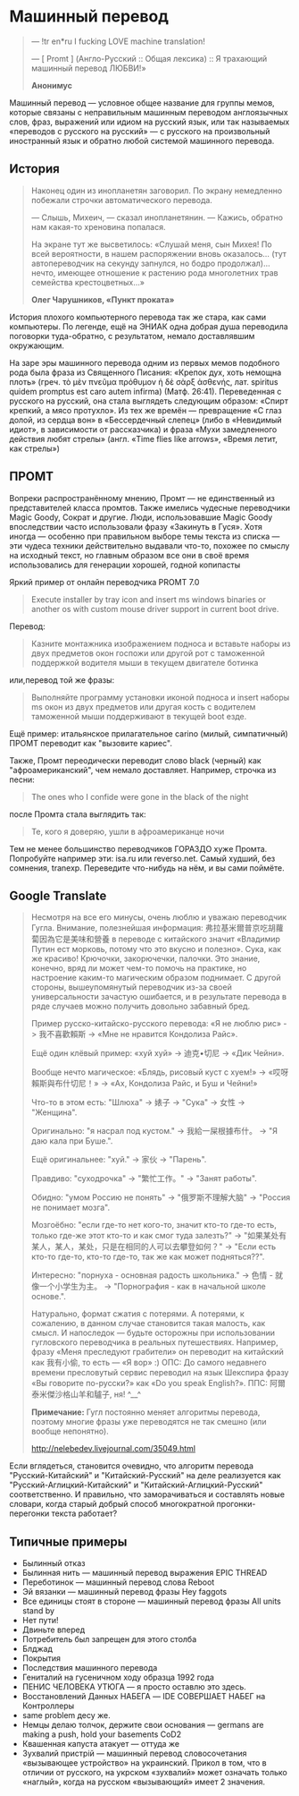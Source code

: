 # Машинный перевод

>   — !tr en*ru I fucking LOVE machine translation!
>
>   — [ Promt ] (Англо-Русский :: Общая лексика) :: Я трахающий машинный перевод ЛЮБВИ!»
>
>   **Анонимус**

Машинный перевод — условное общее название для группы мемов, которые связаны с неправильным машинным переводом англоязычных слов, фраз, выражений или идиом на русский язык, или так называемых «переводов с русского на русский» — с русского на произвольный иностранный язык и обратно любой системой машинного перевода.

## История

>   Наконец один из инопланетян заговорил.  По экрану немедленно побежали строчки автоматического перевода.
>
>   — Слышь, Михеич, — сказал инопланетянин. — Кажись, обратно нам какая-то хреновина попалася.
>
>   На  экране тут  же  высветилось: «Слушай меня, сын Михея! По всей вероятности, в нашем распоряжении вновь оказалось… (тут автопереводчик на  секунду запнулся, но бодро продолжал)… нечто, имеющее отношение к растению рода многолетних трав семейства крестоцветных…»
>
>   **Олег Чарушников, «Пункт проката»**

История плохого компьютерного перевода так же стара, как сами компьютеры. По легенде, ещё на ЭНИАК одна добрая душа переводила поговорки туда-обратно, с результатом, немало доставлявшим окружающим.

На заре эры машинного перевода одним из первых мемов подобного рода была фраза из Священного Писания: «Крепок дух, хоть немощна плоть» (греч. τὸ μὲν πνεῦμα πρόθυμον ἡ δὲ σὰρξ ἀσθενής, лат. spiritus quidem promptus est caro autem infirma) (Матф. 26:41). Переведенная с русского на русский, она стала выглядеть следующим образом: «Спирт крепкий, а мясо протухло». Из тех же времён — превращение «С глаз долой, из сердца вон» в «Бессердечный слепец» (либо в «Невидимый идиот», в зависимости от рассказчика) и фраза «Мухи замедленного действия любят стрелы» (англ. «Time flies like arrows», «Время летит, как стрелы»)

## ПРОМТ

Вопреки распространённому мнению, Промт — не единственный из представителей класса промтов. Также имелись чудесные переводчики Magic Goody, Сократ и другие. Люди, использовавшие Magic Goody впоследствии часто использовали фразу «Закинуть в Гуся». Хотя иногда — особенно при правильном выборе темы текста из списка — эти чудеса техники действительно выдавали что-то, похожее по смыслу на исходный текст, но главным образом все они в своё время использовались для генерации хорошей, годной копипасты

Яркий пример от онлайн переводчика PROMT 7.0

>   Execute installer by tray icon and insert ms windows binaries or another os with custom mouse driver support in current boot drive.

Перевод:

>   Казните монтажника изображением подноса и вставьте наборы из двух предметов окон госпожи или другой рот с таможенной поддержкой водителя мыши в текущем двигателе ботинка

или,перевод той же фразы:

>   Выполняйте программу установки иконой подноса и insert наборы ms окон из двух предметов или другая кость с водителем таможенной мыши поддерживают в текущей boot езде.

Ещё пример: итальянское прилагательное carino (милый, симпатичный) ПРОМТ переводит как "вызовите кариес".

Также, Промт переодически переводит слово black (черный) как "афроамериканский", чем немало доставляет. Например, строчка из песни:

>   The ones who I confide were gone in the black of the night

после Промта стала выглядить так:

>   Те, кого я доверяю, ушли в афроамериканце ночи

Тем не менее большинство переводчиков ГОРАЗДО хуже Промта. Попробуйте например эти: isa.ru или reverso.net. Самый худший, без сомнения, tranexp. Переведите что-нибудь на нём, и вы сами поймёте.

## Google Translate


>   Несмотря на все его минусы, очень люблю и уважаю переводчик Гугла. Внимание, полезнейшая информация: 弗拉基米爾普京吃胡蘿蔔因為它是美味和營養 в переводе с китайского значит «Владимир Путин ест морковь, потому что это вкусно и полезно». Сука, как же красиво! Крючочки, закорючечки, палочки. Это знание, конечно, вряд ли может чем-то помочь на практике, но настроение каким-то магическим образом поднимает. С другой стороны, вышеупомянутый переводчик из-за своей универсальности зачастую ошибается, и в результате перевода в ряде случаев можно получить довольно забавный бред.
>
>   Пример русско-китайско-русского перевода: «Я не люблю рис» -> 我不喜歡賴斯 -> «Мне не нравится Кондолиза Райс».
>
>   Ещё один клёвый пример: «хуй хуй» -> 迪克•切尼 -> «Дик Чейни».
>
>   Вообще нечто магическое: «Блядь, рисовый куст с хуем!» -> «哎呀賴斯與布什切尼！» -> «Ах, Кондолиза Райс, и Буш и Чейни!»
>
>   Что-то в этом есть: "Шлюха" -> 婊子 -> "Сука" -> 女性 -> "Женщина".
>
>   Оригинально: "я насрал под кустом." -> 我給一屎根據布什。 -> "Я даю кала при Буше.".
>
>   Ещё оригинальнее: "хуй." -> 家伙 -> "Парень".
>
>   Правдиво: "суходрочка" -> "繁忙工作。" -> "Занят работы".
>
>   Обидно: "умом Россию не понять" -> "俄罗斯不理解大脑" -> "Россия не понимает мозга".
>
>   Мозгоёбно: "если где-то нет кого-то, значит кто-то где-то есть, только где-же этот кто-то и как смог туда залезть?" -> "如果某处有某人，某人，某处，只是在相同的人可以去攀登如何？" -> "Если есть кто-то где-то, кто-то где-то, так же как может подняться??".
>
>   Интересно: "порнуха - основная радость школьника." -> 色情 - 就像一个小学生为主。 -> "Порнография - как в начальной школе основе.".
>
>   Натурально, формат сжатия с потерями. А потерями, к сожалению, в данном случае становится такая малость, как смысл. И напоследок — будьте осторожны при использовании гугловского переводчика в реальных путешествиях. Например, фразу «Меня преследуют грабители» он переводит на китайский как 我有小偷, то есть — «Я вор» :) ОПС: До самого недавнего времени пресловутый сервис переводил на язык Шекспира фразу «Вы говорите по-русски?» как «Do you speak English?». ППС: 阿爾泰米傑沙格山羊和驢子, ня! ^__^
>
>   **Примечание:** Гугл постоянно меняет алгоритмы перевода, поэтому многие фразы уже переводятся не так смешно (или вообще непонятно).
>
>   http://nelebedev.livejournal.com/35049.html

Если вглядеться, становится очевидно, что алгоритм перевода "Русский-Китайский" и "Китайский-Русский" на деле реализуется как "Русский-Аглицкий-Китайский" и "Китайский-Аглицкий-Русский" соответственно. И правильно, что заморачиваться и составлять новые словари, когда старый добрый способ многократной прогонки-перегонки текста работает?

## Типичные примеры

* Былинный отказ
* Былинная нить — машинный перевод выражения EPIC THREAD
* Переботинок — машинный перевод слова Reboot
* Эй вязанки — машинный перевод фразы Hey faggots
* Все единицы стоят в стороне — машинный перевод фразы All units stand by
* Нет пути!
* Двиньте вперед
* Потребитель был запрещен для этого столба
* Блджад
* Покрытия
* Последствия машинного перевода
* Гениталий на гусеничном ходу образца 1992 года
* ПЕНИС ЧЕЛОВЕКА УТЮГА — я просто оставлю это здесь.
* Восстановлений Данных НАБЕГА — IDE СОВЕРШАЕТ НАБЕГ на Контроллеры
* same problem десу же.
* Немцы делаю толчок, держите свои основания — germans are making a push, hold your basements CoD2
* Квашенная капуста атакует — оттуда же
* Зухвалий пристрій — машинный перевод словосочетания «вызывающее устройство» на украинский. Прикол в том, что в отличии от русского, на укрском «зухвалий» может означать только «наглый», когда на русском «вызывающий» имеет 2 значения.